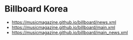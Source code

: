 # Billboard Korea
- https://musicmagazine.github.io/billboard/news.xml
- https://musicmagazine.github.io/billboard/main.xml
- https://musicmagazine.github.io/billboard/main_news.xml
